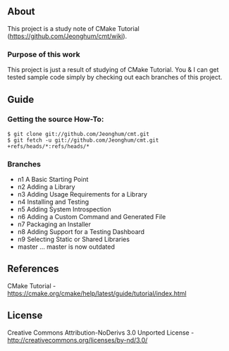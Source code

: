 ## About
This project is a study note of CMake Tutorial (https://github.com/Jeonghum/cmt/wiki).

### Purpose of this work
This project is just a result of studying of CMake Tutorial.
You & I can get tested sample code simply by checking out each branches of this project.

## Guide
### Getting the source How-To:
```
$ git clone git://github.com/Jeonghum/cmt.git
$ git fetch -u git://github.com/Jeonghum/cmt.git +refs/heads/*:refs/heads/*
```

### Branches

- n1 A Basic Starting Point
- n2 Adding a Library
- n3 Adding Usage Requirements for a Library
- n4 Installing and Testing
- n5 Adding System Introspection
- n6 Adding a Custom Command and Generated File
- n7 Packaging an Installer
- n8 Adding Support for a Testing Dashboard
- n9 Selecting Static or Shared Libraries
- master ... master is now outdated

## References
CMake Tutorial - https://cmake.org/cmake/help/latest/guide/tutorial/index.html


## License
Creative Commons Attribution-NoDerivs 3.0 Unported License - http://creativecommons.org/licenses/by-nd/3.0/

